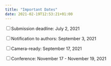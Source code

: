 ```yaml
---
title: "Important Dates"
date: 2021-02-19T12:53:21+01:00
---
```



<input class="filled-in" type="checkbox"><span>Submission deadline:
July 2, 2021</span></li> 

<input class="filled-in" type="checkbox"><span>Notification to authors: September 3, 2021
</span></li> 

<input class="filled-in" type="checkbox"><span>Camera-ready: September
17, 2021 </span></li>

<input class="filled-in" type="checkbox"><span>Conference: November 17 - November 19, 2021
</span></li> 
        
